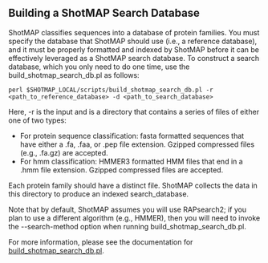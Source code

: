 Building a ShotMAP Search Database
----------------------------------

ShotMAP classifies sequences into a database of protein families. You must specify the database that ShotMAP should use (i.e., a reference database),
and it must be properly formatted and indexed by ShotMAP before it can be effectively leveraged as a ShotMAP search database.
To construct a search database, which you only need to do one time, use the build_shotmap_search_db.pl as follows:

    perl $SHOTMAP_LOCAL/scripts/build_shotmap_search_db.pl -r <path_to_reference_database> -d <path_to_search_database> 

Here, -r is the input and is a directory that contains a series of files of either one of two types:

* For protein sequence classification: fasta formatted sequences that have either a .fa, .faa, or .pep file extension. Gzipped compressed files (e.g., .fa.gz) are accepted.
* For hmm classification: HMMER3 formatted HMM files that end in a .hmm file extension. Gzipped compressed files are accepted.

Each protein family should have a distinct file. ShotMAP collects the data in this directory to produce an indexed search_database. 

Note that by default, ShotMAP assumes you will use RAPsearch2; if you plan to use a different algorithm
(e.g., HMMER), then you will need to invoke the --search-method option when running build_shotmap_search_db.pl.

For more information, please see the documentation for [build_shotmap_search_db.pl](build_shotmap_search_db.pl).